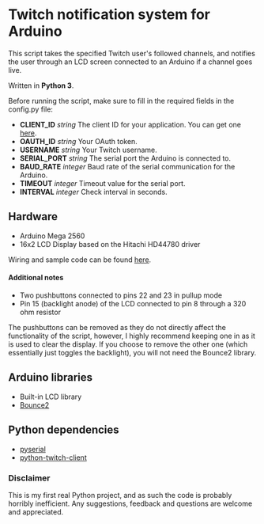 # Twitch notification system for Arduino

This script takes the specified Twitch user's followed channels, and notifies the user through an LCD screen connected to an Arduino if a channel goes live.

Written in **Python 3**.

Before running the script, make sure to fill in the required fields in the config.py file:
* **CLIENT_ID** *string* The client ID for your application. You can get one [here](https://dev.twitch.tv/dashboard/apps/create).
* **OAUTH_ID** *string* Your OAuth token.
* **USERNAME** *string* Your Twitch username.
* **SERIAL_PORT** *string* The serial port the Arduino is connected to.
* **BAUD_RATE** *integer* Baud rate of the serial communication for the Arduino.
* **TIMEOUT** *integer* Timeout value for the serial port.
* **INTERVAL** *integer* Check interval in seconds.

## Hardware
* Arduino Mega 2560
* 16x2 LCD Display based on the Hitachi HD44780 driver

Wiring and sample code can be found [here](https://www.arduino.cc/en/Tutorial/LiquidCrystalDisplay).
#### Additional notes
* Two pushbuttons connected to pins 22 and 23 in pullup mode
* Pin 15 (backlight anode) of the LCD connected to pin 8 through a 320 ohm resistor

The pushbuttons can be removed as they do not directly affect the functionality of the script, however, I highly recommend keeping one in as it is used to clear the display. If you choose to remove the other one (which essentially just toggles the backlight), you will not need the Bounce2 library.

## Arduino libraries
* Built-in LCD library
* [Bounce2](https://github.com/thomasfredericks/Bounce2)

## Python dependencies
* [pyserial](https://github.com/pyserial/pyserial)
* [python-twitch-client](https://github.com/tsifrer/python-twitch-client)

### Disclaimer
This is my first real Python project, and as such the code is probably horribly inefficient. Any suggestions, feedback and questions are welcome and appreciated.
